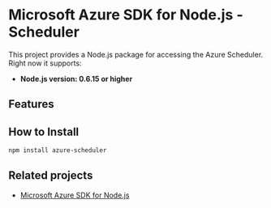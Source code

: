 # Microsoft Azure SDK for Node.js - Scheduler

This project provides a Node.js package for accessing the Azure Scheduler. Right now it supports:
- **Node.js version: 0.6.15 or higher**

## Features


## How to Install

```bash
npm install azure-scheduler
```

## Related projects

- [Microsoft Azure SDK for Node.js](https://github.com/WindowsAzure/azure-sdk-for-node)